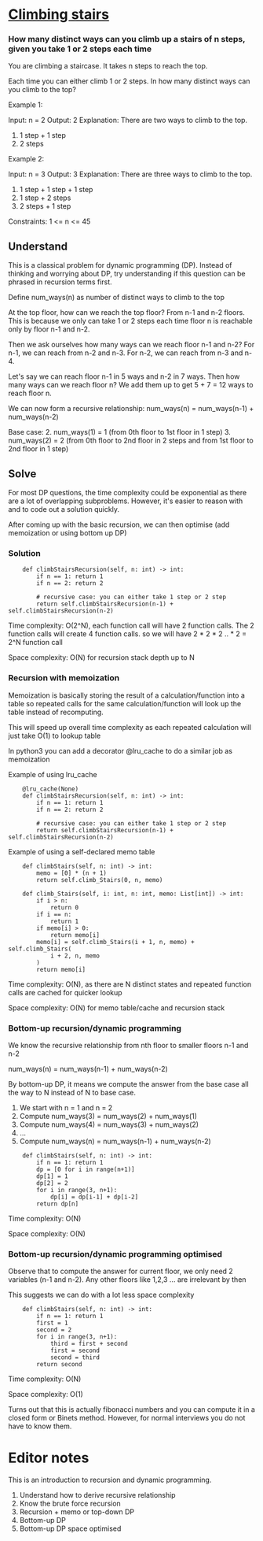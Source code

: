 # [Climbing stairs](https://leetcode.com/problems/climbing-stairs/description/)

### How many distinct ways can you climb up a stairs of n steps, given you take 1 or 2 steps each time

You are climbing a staircase. It takes n steps to reach the top.

Each time you can either climb 1 or 2 steps. In how many distinct ways can you climb to the top?

Example 1:

Input: n = 2
Output: 2
Explanation: There are two ways to climb to the top.
1. 1 step + 1 step
2. 2 steps

Example 2:

Input: n = 3
Output: 3
Explanation: There are three ways to climb to the top.
1. 1 step + 1 step + 1 step
2. 1 step + 2 steps
3. 2 steps + 1 step
 

Constraints:
1 <= n <= 45


## Understand

This is a classical problem for dynamic programming (DP). Instead of thinking and worrying about DP, try understanding if this question can be phrased in recursion terms first. 

Define num_ways(n) as number of distinct ways to climb to the top

At the top floor, how can we reach the top floor? From n-1 and n-2 floors. This is because we only can take 1 or 2 steps each time floor n is reachable only by floor n-1 and n-2.

Then we ask ourselves how many ways can we reach floor n-1 and n-2? For n-1, we can reach from n-2 and n-3. For n-2, we can reach from n-3 and n-4. 


Let's say we can reach floor n-1 in 5 ways and n-2 in 7 ways. Then how many ways can we reach floor n? We add them up to get 5 + 7 = 12 ways to reach floor n.

We can now form a recursive relationship:
num_ways(n) = num_ways(n-1) + num_ways(n-2)

Base case:
2. num_ways(1) = 1 (from 0th floor to 1st floor in 1 step)
3. num_ways(2) = 2 (from 0th floor to 2nd floor in 2 steps and from 1st floor to 2nd floor in 1 step)

## Solve

For most DP questions, the time complexity could be exponential as there are a lot of overlapping subproblems. However, it's easier to reason with and to code out a solution quickly.

After coming up with the basic recursion, we can then optimise (add memoization or using bottom up DP)

### Solution
```python3 []
    def climbStairsRecursion(self, n: int) -> int:
        if n == 1: return 1
        if n == 2: return 2

        # recursive case: you can either take 1 step or 2 step
        return self.climbStairsRecursion(n-1) + self.climbStairsRecursion(n-2)
```

Time complexity: O(2^N), each function call will have 2 function calls. The 2 function calls will create 4 function calls. so we will have 2 * 2 * 2 .. * 2 = 2^N function call 

Space complexity: O(N) for recursion stack depth up to N

### Recursion with memoization
Memoization is basically storing the result of a calculation/function into a table so repeated calls for the same calculation/function will look up the table instead of recomputing.

This will speed up overall time complexity as each repeated calculation will just take O(1) to lookup table

In python3 you can add a decorator @lru_cache to do a similar job as memoization

Example of using lru_cache
```python3 []
    @lru_cache(None)
    def climbStairsRecursion(self, n: int) -> int:
        if n == 1: return 1
        if n == 2: return 2

        # recursive case: you can either take 1 step or 2 step
        return self.climbStairsRecursion(n-1) + self.climbStairsRecursion(n-2)
```

Example of using a self-declared memo table
```python3 []
    def climbStairs(self, n: int) -> int:
        memo = [0] * (n + 1)
        return self.climb_Stairs(0, n, memo)

    def climb_Stairs(self, i: int, n: int, memo: List[int]) -> int:
        if i > n:
            return 0
        if i == n:
            return 1
        if memo[i] > 0:
            return memo[i]
        memo[i] = self.climb_Stairs(i + 1, n, memo) + self.climb_Stairs(
            i + 2, n, memo
        )
        return memo[i]
```

Time complexity: O(N), as there are N distinct states and repeated function calls are cached for quicker lookup

Space complexity: O(N) for memo table/cache and recursion stack

### Bottom-up recursion/dynamic programming

We know the recursive relationship from nth floor to smaller floors n-1 and n-2

num_ways(n) = num_ways(n-1) + num_ways(n-2)

By bottom-up DP, it means we compute the answer from the base case all the way to N instead of N to base case.
1. We start with n = 1 and n = 2
2. Compute num_ways(3) = num_ways(2) + num_ways(1)
3. Compute num_ways(4) = num_ways(3) + num_ways(2)
4. ...
5. Compute num_ways(n) = num_ways(n-1) + num_ways(n-2)

```python3 []
    def climbStairs(self, n: int) -> int:
        if n == 1: return 1
        dp = [0 for i in range(n+1)]
        dp[1] = 1
        dp[2] = 2
        for i in range(3, n+1):
            dp[i] = dp[i-1] + dp[i-2]
        return dp[n]
```
Time complexity: O(N)

Space complexity: O(N)

### Bottom-up recursion/dynamic programming optimised

Observe that to compute the answer for current floor, we only need 2 variables (n-1 and n-2). Any other floors like 1,2,3 ... are irrelevant by then

This suggests we can do with a lot less space complexity

```python3 []
    def climbStairs(self, n: int) -> int:
        if n == 1: return 1
        first = 1
        second = 2
        for i in range(3, n+1):
            third = first + second
            first = second
            second = third
        return second
```

Time complexity: O(N)

Space complexity: O(1)

Turns out that this is actually fibonacci numbers and you can compute it in a closed form or Binets method. However, for normal interviews you do not have to know them. 

# Editor notes

This is an introduction to recursion and dynamic programming.
1. Understand how to derive recursive relationship
2. Know the brute force recursion
3. Recursion + memo or top-down DP
4. Bottom-up DP
5. Bottom-up DP space optimised




